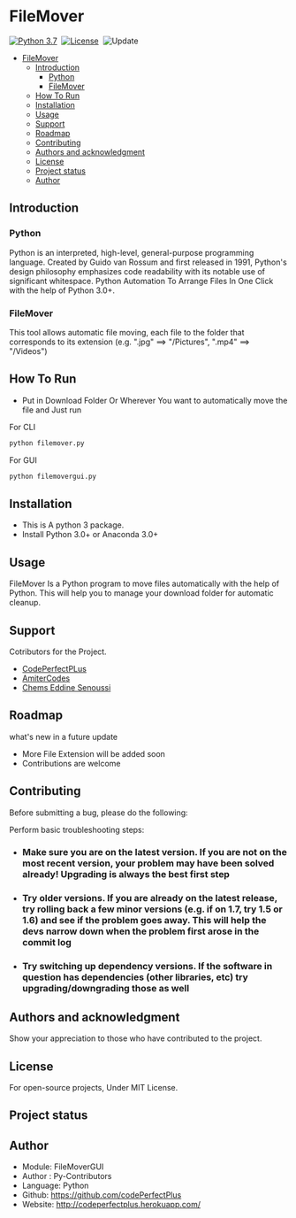 # FileMover

[![Python 3.7](https://img.shields.io/badge/python-3.7-blue.svg)](https://www.python.org/downloads/release/python-360/)&nbsp;
[![License](https://img.shields.io/badge/license-MIT-blue.svg)](./LICENSE.md)&nbsp;
![Update](https://img.shields.io/badge/update-monthly-green.svg)&nbsp;

- [FileMover](#filemover)
  - [Introduction](#introduction)
    - [Python](#python)
    - [FileMover](#filemover-1)
  - [How To Run](#how-to-run)
  - [Installation](#installation)
  - [Usage](#usage)
  - [Support](#support)
  - [Roadmap](#roadmap)
  - [Contributing](#contributing)
  - [Authors and acknowledgment](#authors-and-acknowledgment)
  - [License](#license)
  - [Project status](#project-status)
  - [Author](#author)

## Introduction

### Python

Python is an interpreted, high-level, general-purpose programming language. Created by Guido van Rossum and first released in 1991, Python's design philosophy emphasizes code readability with its notable use of significant whitespace. Python Automation To Arrange Files In One Click with the help of Python 3.0+.

### FileMover

This tool allows automatic file moving, each file to the folder that corresponds to its extension (e.g. ".jpg" ==> "/Pictures", ".mp4" ==> "/Videos")

## How To Run

- Put in Download Folder Or Wherever You want to automatically move the file and Just run

For CLI

```bash
python filemover.py
```

For GUI

```bash
python filemovergui.py
```

## Installation

- This is A python 3 package.
- Install Python 3.0+ or Anaconda 3.0+

## Usage

FileMover Is a Python program to move files automatically with the help of Python. This will help you to manage your download folder for automatic cleanup.

## Support

Cotributors for the Project.

- [CodePerfectPLus](https://github.com/codePerfectPlus)
- [AmiterCodes](https://github.com/AmiterCodes)
- [Chems Eddine Senoussi](https://github.com/chemsedd)

## Roadmap

what's new in a future update

- More File Extension will be added soon
- Contributions are welcome

## Contributing

Before submitting a bug, please do the following:

Perform basic troubleshooting steps:

- ### Make sure you are on the latest version. If you are not on the most recent version, your problem may have been solved already! Upgrading is always the best first step

- ### Try older versions. If you are already on the latest release, try rolling back a few minor versions (e.g. if on 1.7, try 1.5 or 1.6) and see if the problem goes away. This will help the devs narrow down when the problem first arose in the commit log

- ### Try switching up dependency versions. If the software in question has dependencies (other libraries, etc) try upgrading/downgrading those as well

## Authors and acknowledgment

Show your appreciation to those who have contributed to the project.

## License

For open-source projects, Under MIT License.

## Project status

## Author

- Module: FileMoverGUI
- Author : Py-Contributors
- Language: Python
- Github: <https://github.com/codePerfectPlus>
- Website: <http://codeperfectplus.herokuapp.com/>
